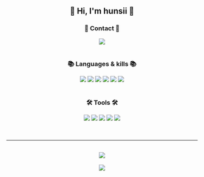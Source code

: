 <div align=center>
    <h2>👋 Hi, I'm hunsii 👋</h2>
</div>

<div align=center>
    <h3>💬 Contact 💬</h3>
    <div align=center>
        <img src="https://img.shields.io/badge/Gmail-d14836?style=flat-square&logo=Gmail&logoColor=white&link=mailto:hunsi0213@gmail.com" a="mailto:hunsi0213@gmail.com">
    </div>
    <br>
	<h3>📚 Languages & kills 📚</h3>
	<img src="https://img.shields.io/badge/Python-3776AB?style=flat&logo=Python&logoColor=white" />
	<img src="https://img.shields.io/badge/PyTorch-%23EE4C2C.svg?style=flat&logo=PyTorch&logoColor=white" />
	<img src="https://img.shields.io/badge/TensorFlow-%23FF6F00.svg?style=flat&logo=TensorFlow&logoColor=white" />
	<img src="https://img.shields.io/badge/c++-%2300599C.svg?style=flat&logo=c%2B%2B&logoColor=white" />
	<img src="https://img.shields.io/badge/java-%23ED8B00.svg?style=flat&logo=openjdk&logoColor=white" />
	<img src="https://img.shields.io/badge/opencv-5C3EE8?style=flat&logo=opencv&logoColor=white">
    <br>
    <br>
    <h3>🛠 Tools 🛠</h3>
    <img src="https://img.shields.io/badge/Linux-FCC624?style=flat&logo=Linux&logoColor=white" />
	<img src="https://img.shields.io/badge/MySQL-4479A1?style=flat&logo=MySQL&logoColor=white" />
    <img src="https://img.shields.io/badge/GitHub-181717?style=flat&logo=GitHub&logoColor=white" />
    <img src="https://img.shields.io/badge/Visual%20Studio%20Code-007ACC?style=flat&logo=VisualStudioCode&logoColor=white" />
    <img src="https://img.shields.io/badge/docker-%230db7ed.svg?style=flat&logo=docker&logoColor=white" />

</div>
<br>
<br>

---
<br>


<div align=center>
    <img align=center src="https://github-readme-stats.vercel.app/api/top-langs/?username=hunsii&layout=compact">
    <br>
    <br>
    <img align=center src="https://github-readme-stats.vercel.app/api?username=hunsii&show_icons=true">
</div>



<!--
**hunsii/hunsii** is a ✨ _special_ ✨ repository because its `README.md` (this file) appears on your GitHub profile.

Here are some ideas to get you started:

- 🔭 I’m currently working on ...
- 🌱 I’m currently learning ...
- 👯 I’m looking to collaborate on ...
- 🤔 I’m looking for help with ...
- 💬 Ask me about ...
- 📫 How to reach me: ...
- 😄 Pronouns: ...
- ⚡ Fun fact: ...
-->
